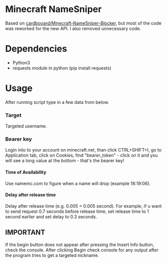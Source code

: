 # Minecraft NameSniper

Based on [cardbooard/Minecraft-NameSniper-Blocker](https://github.com/cardbooard/Minecraft-NameSniper-Blocker), but most of the code was reworked for the new API. I also removed unnecessary code.

# Dependencies
- Python3
- requests module in python (pip install requests)

# Usage

After running script type in a few data from below.

### Target

Targeted username.

### Bearer key

Login into to your account on minecraft.net, than click CTRL+SHIFT+I, go to Application tab, click on Cookies, find "bearer_token" - click on it and you will see a long value at the bottom - that's the bearer key!

#### Time of Availability

Use namemc.com to figure when a name will drop (example 18:19:06).

#### Delay after release time
Delay after release time (e.g. 0.005 = 0.005 second). For example, if u want to send request 0.7 seconds before release time, set release time to 1 second earlier and set delay to 0.3 seconds.

## IMPORTANT
If the begin button does not appear after pressing the Insert Info button, check the console. After clicking Begin check console for any output after the program tries to get a targeted nickname.
